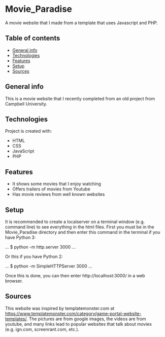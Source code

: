# Movie_Paradise
A movie website that I made from a template that uses Javascript and PHP.

## Table of contents
* [General info](#general-info)
* [Technologies](#technologies)
* [Features](#features)
* [Setup](#setup)
* [Sources](#sources)

## General info
This is a movie website that I recently completed from an old project from Campbell University.

## Technologies
Project is created with:
* HTML
* CSS
* JavaScript
* PHP

## Features
* It shows some movies that I enjoy watching
* Offers trailers of movies from Youtube
* Has movie reviews from well known websites 

## Setup
It is recommended to create a localserver on a terminal window (e.g. command line) to see everything in the html files.
First you must be in the Movie_Paradise directory and then enter this command in the terminal if you have Python 3:

...
$ python -m http.server 3000
...

Or this if you have Python 2:

...
$ python -m SimpleHTTPServer 3000
...

Once this is done, you can then enter http://localhost:3000/ in a web browser.

## Sources
This website was inspired by templatemonster.com at https://www.templatemonster.com/category/game-portal-website-templates/. The pictures are from google 
images, the videos are from youtube, and many links lead to popular websites that talk about movies (e.g. ign.com, screenrant.com, etc.).
